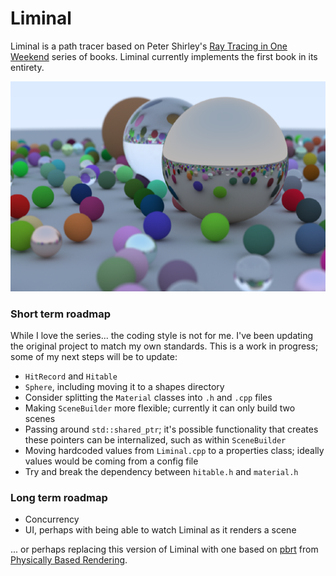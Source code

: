 Liminal
=====

Liminal is a path tracer based on Peter Shirley's [Ray Tracing in One Weekend](https://raytracing.github.io/) series of books. Liminal currently implements the first book in its entirety.

![Liminal screenshot](README-RTOWBookCover.png)

### Short term roadmap

While I love the series... the coding style is not for me. I've been updating the original project to match my own standards. This is a work in progress; some of my next steps will be to update:
- `HitRecord` and `Hitable`
- `Sphere`, including moving it to a shapes directory
- Consider splitting the `Material` classes into `.h` and `.cpp` files
- Making `SceneBuilder` more flexible; currently it can only build two scenes
- Passing around `std::shared_ptr`; it's possible functionality that creates these pointers can be internalized, such as within `SceneBuilder`
- Moving hardcoded values from `Liminal.cpp` to a properties class; ideally values would be coming from a config file
- Try and break the dependency between `hitable.h` and `material.h`

### Long term roadmap

- Concurrency
- UI, perhaps with being able to watch Liminal as it renders a scene

... or perhaps replacing this version of Liminal with one based on [pbrt](https://github.com/mmp/pbrt-v3) from [Physically Based Rendering](https://www.pbr-book.org/).
